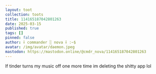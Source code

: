 ```yaml
---
layout: toot
collection: toots
title: 114165187042801263
date: 2025-03-15
published: true
tags: []
pinned: false
author: ⸸ commander ░ nova ⸸ :~$
avatar: /img/avatar/daemon.jpeg
mastodon: https://mastodon.online/@cmdr_nova/114165187042801263
---
```


If tinder turns my music off one more time im deleting the shitty app lol
